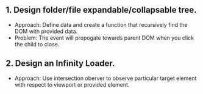 ## 1. Design folder/file expandable/collapsable tree.
- Approach: Define data and create a function that recursively find the DOM with provided data.
- Problem: The event will propogate towards parent DOM when you click the child to close.

## 2. Design an Infinity Loader.
- Approach: Use intersection oberver to observe particular target element with respect to viewport or provided element.